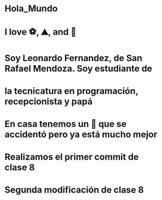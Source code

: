 # Hola_Mundo

# I love :soccer:, :mountain:, and :icecream:

# Soy Leonardo Fernandez, de San Rafael Mendoza. Soy estudiante de 
# la tecnicatura en programación, recepcionista y papá

# En casa tenemos un :dog: que se accidentó pero ya está mucho mejor
# Realizamos el primer commit de clase 8
# Segunda modificación de clase 8
